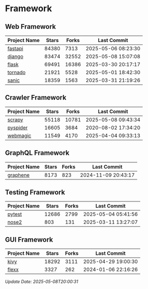 # Framework

## Web Framework
| Project Name | Stars | Forks | Last Commit |
| ------------ | ----- | ----- | ----------- |
| [fastapi](https://github.com/fastapi/fastapi) | 84380 | 7313 | 2025-05-06 08:23:30 |
| [django](https://github.com/django/django) | 83474 | 32552 | 2025-05-08 15:07:08 |
| [flask](https://github.com/pallets/flask) | 69491 | 16386 | 2025-03-30 20:17:17 |
| [tornado](https://github.com/tornadoweb/tornado) | 21921 | 5528 | 2025-05-01 18:42:30 |
| [sanic](https://github.com/sanic-org/sanic) | 18359 | 1563 | 2025-03-31 21:19:26 |

## Crawler Framework
| Project Name | Stars | Forks | Last Commit |
| ------------ | ----- | ----- | ----------- |
| [scrapy](https://github.com/scrapy/scrapy) | 55118 | 10781 | 2025-05-08 09:43:34 |
| [pyspider](https://github.com/binux/pyspider) | 16605 | 3684 | 2020-08-02 17:34:20 |
| [webmagic](https://github.com/code4craft/webmagic) | 11549 | 4170 | 2025-04-04 09:33:13 |

## GraphQL Framework
| Project Name | Stars | Forks | Last Commit |
| ------------ | ----- | ----- | ----------- |
| [graphene](https://github.com/graphql-python/graphene) | 8173 | 823 | 2024-11-09 20:43:17 |

## Testing Framework
| Project Name | Stars | Forks | Last Commit |
| ------------ | ----- | ----- | ----------- |
| [pytest](https://github.com/pytest-dev/pytest) | 12686 | 2799 | 2025-05-04 05:41:56 |
| [nose2](https://github.com/nose-devs/nose2) | 803 | 131 | 2025-03-11 13:27:07 |

## GUI Framework
| Project Name | Stars | Forks | Last Commit |
| ------------ | ----- | ----- | ----------- |
| [kivy](https://github.com/kivy/kivy) | 18292 | 3111 | 2025-04-29 19:00:30 |
| [flexx](https://github.com/flexxui/flexx) | 3327 | 262 | 2024-01-06 22:16:26 |

*Update Date: 2025-05-08T20:00:31*